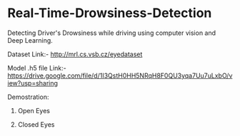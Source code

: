 # Real-Time-Drowsiness-Detection
Detecting Driver's Drowsiness while driving using computer vision and Deep Learning.

Dataset Link:- http://mrl.cs.vsb.cz/eyedataset

Model .h5 file Link:- https://drive.google.com/file/d/1I3QstH0HH5NRqH8F0QU3yqa7Uu7uLxbO/view?usp=sharing

Demostration:
1. Open Eyes

  

3. Closed Eyes

